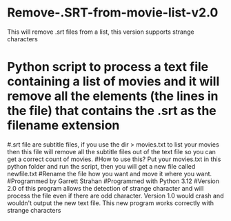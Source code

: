 # Remove-.SRT-from-movie-list-v2.0
This will remove .srt files from a list, this version supports strange characters
# Python script to process a text file containing a list of movies and it will remove all the elements (the lines in the file) that contains the .srt as the filename extension
#.srt file are subtitle files, if you use the dir > movies.txt to list your movies then this file will remove all the subtitle files out of the text file so you can get a correct count of movies.
#How to use this? Put your movies.txt in this python folder and run the script, then you will get a new file called newfile.txt
#Rename the file how you want and move it where you want.
#Programmed by Garrett Strahan
#Programmed with Python 3.12
#Version 2.0 of this program allows the detection of strange character and will process the file even if there are odd character. Version 1.0 would crash and wouldn't output the new text file. This new program works correctly with strange characters
